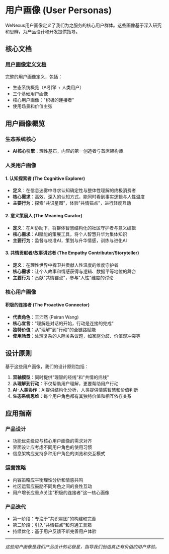 # 用户画像 (User Personas)

WeNexus用户画像定义了我们为之服务的核心用户群体。这些画像基于深入研究和思辨，为产品设计和开发提供指导。

## 核心文档

### [用户画像定义文档](./user-personas.md)
完整的用户画像定义，包括：
- 生态系统概览（AI引擎 + 人类用户）
- 三个基础用户画像
- 核心用户画像："积极的连接者"
- 使用场景和价值主张

## 用户画像概览

### 生态系统核心
- **AI核心引擎**：理性基石，内容的第一创造者与首席架构师

### 人类用户画像

#### 1. 认知探索者 (The Cognitive Explorer)
- **定义**：在信息迷雾中寻求认知确定性与整体性理解的终极消费者
- **核心需求**：高效、深入的认知方式，能同时看到事实逻辑与人性温度
- **主要行为**：探索"共识星图"，体验"共情锚点"，进行轻度互动

#### 2. 意义策展人 (The Meaning Curator)  
- **定义**：在AI协助下，将群体智慧结构化的社区守护者与意义编辑
- **核心需求**：AI赋能的策展工具，将个人智慧升华为集体知识
- **主要行为**：监督与校准AI，策划与升华情感，训练与进化AI

#### 3. 共情贡献者/故事讲述者 (The Empathy Contributor/Storyteller)
- **定义**：在理性世界中捍卫并贡献人性温度的维度守护者
- **核心需求**：让个人故事和情感获得与逻辑、数据平等地位的舞台
- **主要行为**：贡献"共情锚点"，参与"人性"维度的讨论

### 核心用户画像

#### 积极的连接者 (The Proactive Connector)
- **代表角色**：王沛然 (Peiran Wang)
- **核心宣言**："理解是对话的开始，行动是连接的完成"
- **独特价值**：从"理解"到"行动"的全链路赋能
- **使用场景**：处理复杂的人际关系议题，如家庭分歧、价值观冲突等

## 设计原则

基于这些用户画像，我们的设计原则包括：

1. **双轴模型**：同时提供"理智的经线"和"共情的纬线"
2. **从理解到行动**：不仅帮助用户理解，更要帮助用户行动
3. **AI-人类协作**：AI提供结构化分析，人类提供情感智慧和价值判断
4. **生态系统思维**：每个用户角色都有其独特价值和相互依存关系

## 应用指南

### 产品设计
- 功能优先级应与核心用户画像的需求对齐
- 界面设计应考虑不同用户角色的使用习惯
- 信息架构应支持多种用户角色的浏览和交互模式

### 运营策略
- 内容策略应平衡理性分析和情感共鸣
- 社区运营应鼓励不同角色之间的良性互动
- 用户增长应重点关注"积极的连接者"这一核心画像

### 产品迭代
- 第一阶段：专注于"共识星图"的构建和完善
- 第二阶段：引入"共情锚点"和沟通工具箱
- 持续优化：基于用户反馈不断完善用户体验

---

*这些用户画像是我们产品设计的北极星，指导我们创造真正有价值的用户体验。*